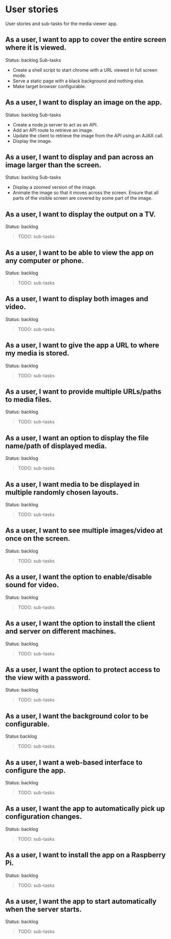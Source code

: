 # User stories

User stories and sub-tasks for the media viewer app.

## As a user, I want to app to cover the entire screen where it is viewed.

Status: backlog
Sub-tasks
- Create a shell script to start chrome with a URL viewed in full screen mode.
- Serve a static page with a black background and nothing else.
- Make target browser configurable.

## As a user, I want to display an image on the app.

Status: backlog
Sub-tasks
- Create a node.js server to act as an API.
- Add an API route to retrieve an image.
- Update the client to retrieve the image from the API using an AJAX call.
- Display the image.

## As a user, I want to display and pan across an image larger than the screen.

Status: backlog
Sub-tasks
- Display a zoomed version of the image.
- Animate the image so that it moves across the screen. Ensure that all
  parts of the visible screen are covered by some part of the image.

## As a user, I want to display the output on a TV.

Status: backlog

> TODO: sub-tasks

## As a user, I want to be able to view the app on any computer or phone.

Status: backlog

> TODO: sub-tasks

## As a user, I want to display both images and video.

Status: backlog

> TODO: sub-tasks

## As a user, I want to give the app a URL to where my media is stored.

Status: backlog

> TODO: sub-tasks

## As a user, I want to provide multiple URLs/paths to media files.

Status: backlog

> TODO: sub-tasks

## As a user, I want an option to display the file name/path of displayed media.

Status: backlog

> TODO: sub-tasks

## As a user, I want media to be displayed in multiple randomly chosen layouts.

Status: backlog

> TODO: sub-tasks

## As a user, I want to see multiple images/video at once on the screen.

Status: backlog

> TODO: sub-tasks

## As a user, I want the option to enable/disable sound for video.

Status: backlog

> TODO: sub-tasks

## As a user, I want the option to install the client and server on different machines.

Status: backlog

> TODO: sub-tasks

## As a user, I want the option to protect access to the view with a password.

Status: backlog

> TODO: sub-tasks

## As a user, I want the background color to be configurable.

Status backlog

> TODO: sub-tasks

## As a user, I want a web-based interface to configure the app.

Status: backlog

> TODO: sub-tasks

## As a user, I want the app to automatically pick up configuration changes.

Status: backlog

> TODO: sub-tasks

## As a user, I want to install the app on a Raspberry Pi.

Status: backlog

> TODO: sub-tasks

## As a user, I want the app to start automatically when the server starts.

Status: backlog

> TODO: sub-tasks
